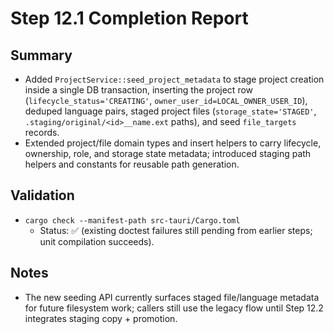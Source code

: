 # Step 12.1 Completion Report

## Summary
- Added `ProjectService::seed_project_metadata` to stage project creation inside a single DB transaction, inserting the project row (`lifecycle_status='CREATING'`, `owner_user_id=LOCAL_OWNER_USER_ID`), deduped language pairs, staged project files (`storage_state='STAGED'`, `.staging/original/<id>__name.ext` paths), and seed `file_targets` records.
- Extended project/file domain types and insert helpers to carry lifecycle, ownership, role, and storage state metadata; introduced staging path helpers and constants for reusable path generation.

## Validation
- `cargo check --manifest-path src-tauri/Cargo.toml`
  - Status: ✅ (existing doctest failures still pending from earlier steps; unit compilation succeeds).

## Notes
- The new seeding API currently surfaces staged file/language metadata for future filesystem work; callers still use the legacy flow until Step 12.2 integrates staging copy + promotion.
